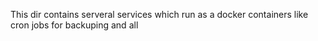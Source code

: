 This dir contains serveral services which run as a docker containers like cron jobs for backuping and all
